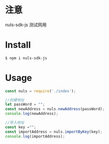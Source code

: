 # 注意
nuls-sdk-js  测试网用

# Install
```bash
$ npm i nuls-sdk-js
```

# Usage
```js
const nuls = require('./index');

//创建地址
let passWord = "";
const newAddress = nuls.newAddress(passWord);
console.log(newAddress);

//导入地址
const key ="";
const importAddress = nuls.importByKey(key);
console.log(importAddress);



